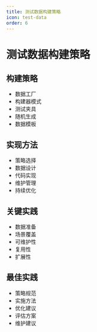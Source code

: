 ```yaml
---
title: 测试数据构建策略
icon: test-data
order: 6
---
```


# 测试数据构建策略

## 构建策略
- 数据工厂
- 构建器模式
- 测试夹具
- 随机生成
- 数据模板

## 实现方法
- 策略选择
- 数据设计
- 代码实现
- 维护管理
- 持续优化

## 关键实践
- 数据准备
- 场景覆盖
- 可维护性
- 复用性
- 扩展性

## 最佳实践
- 策略规范
- 实施方法
- 优化建议
- 评估方案
- 维护建议
